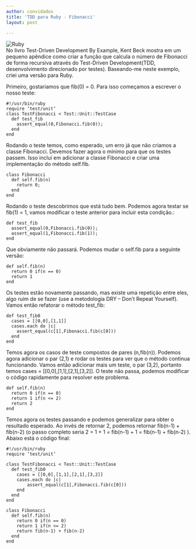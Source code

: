 ```yaml
---
author: convidados
title: 'TDD para Ruby - Fibonacci'
layout: post

---
```

![Ruby][1]  
No livro Test-Driven Development By Example, Kent Beck mostra em um pequeno apêndice como criar a função que calcula o número de Fibonacci de forma recursiva através do Test-Driven Development(TDD, desenvolvimento direcionado por testes). Baseando-me neste exemplo, criei uma versão para Ruby.

Primeiro, gostariamos que fib(0) = 0. Para isso começamos a escrever o nosso teste:

	#!/usr/bin/ruby  
	require ‘test/unit’  
	class TestFibonacci < Test::Unit::TestCase  
	  def test_fib  
	  	assert_equal(0,Fibonacci.fib(0));  
	  end  
	end

Rodando o teste temos, como esperado, um erro já que não criamos a classe Fibonacci. Devemos fazer agora o mínimo para que os testes passem. Isso inclui em adicionar a classe Fibonacci e criar uma implementação do método self.fib.

	class Fibonacci  
	  def self.fib(n)  
	    return 0;  
	  end  
	end

Rodando o teste descobrimos que está tudo bem. Podemos agora testar se fib(1) = 1, vamos modificar o teste anterior para incluir esta condição.:

	def test_fib  
	  assert_equal(0,Fibonacci.fib(0));  
	  assert_equal(1,Fibonacci.fib(1));  
	end

Que obviamente não passará. Podemos mudar o self.fib para a seguinte versão:

	def self.fib(n)  
	  return 0 if(n == 0)  
	  return 1  
	end

Os testes estão novamente passando, mas existe uma repetição entre eles, algo ruim de se fazer (use a metodologia DRY – Don’t Repeat Yourself). Vamos então refatorar o método test_fib:

	def test_fib0  
	  cases = [[0,0],[1,1]]  
	  cases.each do |c|  
	    assert_equal(c[1],Fibonacci.fib(c[0]))  
	  end  
	end

Temos agora os casos de teste compostos de pares (n,fib(n)). Podemos agora adicionar o par (2,1) e rodar os testes para ver que o método continua funcionando. Vamos então adicionar mais um teste, o par (3,2), portanto temos cases = [[0,0],[1,1],[2,1],[3,2]]. O teste não passa, podemos modificar o código rapidamente para resolver este problema.

	def self.fib(n)  
	  return 0 if(n == 0)  
	  return 1 if(n <= 2)  
	  return 2  
	end

Temos agora os testes passando e podemos generalizar para obter o resultado esperado. Ao invés de retornar 2, podemos retornar fib(n-1) + fib(n-2) (o passo completo seria 2 = 1 + 1 = fib(n-1) + 1 = fib(n-1) + fib(n-2) ). Abaixo está o código final:

	#!/usr/bin/ruby  
	require ‘test/unit’  
	
	class TestFibonacci < Test::Unit::TestCase  
	  def test_fib0  
	    cases = [[0,0],[1,1],[2,1],[3,2]]  
	    cases.each do |c|  
		    assert_equal(c[1],Fibonacci.fib(c[0]))  
	    end  
	  end  
	end  
	
	class Fibonacci  
	  def self.fib(n)  
	    return 0 if(n == 0)  
	    return 1 if(n <= 2)  
	    return fib(n-1) + fib(n-2)  
	  end  
	end


 [1]: http://vidageek.net/wp-content/uploads/2008/01/ruby.thumbnail.jpg

